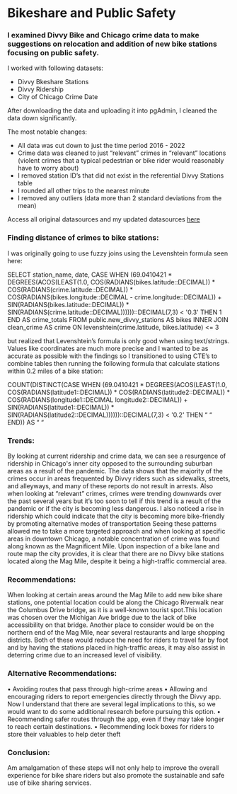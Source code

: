 # Bikeshare and Public Safety

### I examined Divvy Bike and Chicago crime data to make suggestions on relocation and addition of new bike stations focusing on public safety.

I worked with following datasets:
* Divvy Bkeshare Stations
* Divvy Ridership
* City of Chicago Crime Date

After downloading the data and uploading it into pgAdmin, I cleaned the data down significantly. 

The most notable changes:
* All data was cut down to just the time period 2016 - 2022
* Crime data was cleaned to just “relevant” crimes in “relevant” locations (violent crimes that a typical pedestrian or bike rider would reasonably have to worry about)
* I removed station ID’s that did not exist in the referential Divvy Stations table
* I rounded all other trips to the nearest minute
* I removed any outliers (data more than 2 standard deviations from the mean)

Access all original datasources and my updated datasources [here](https://drive.google.com/drive/folders/1wU45gss6v1pX1oZ_xKAccQ8hZRW5DsWK?usp=sharing)

### Finding distance of crimes to bike stations:
I was originally going to use fuzzy joins using the Levenshtein formula seen here:

SELECT
	station_name,
	date,
	CASE WHEN (69.0410421
		* DEGREES(ACOS(LEAST(1.0, COS(RADIANS(bikes.latitude::DECIMAL))
		* COS(RADIANS(crime.latitude::DECIMAL))
		* COS(RADIANS(bikes.longitude::DECIMAL - crime.longitude::DECIMAL))
		+ SIN(RADIANS(bikes.latitude::DECIMAL))
		* SIN(RADIANS(crime.latitude::DECIMAL))))))::DECIMAL(7,3) < '0.3' THEN 1 END AS crime_totals
FROM 
	public.new_divvy_stations AS bikes
INNER JOIN 
	clean_crime AS crime
ON 
	levenshtein(crime.latitude, bikes.latitude) <= 3
				
but realized that Levenshtein’s formula is only good when using text/strings. Values like coordinates are much more precise and I wanted to be as accurate as possible with the findings so I transitioned to using CTE’s to combine tables then running the following formula that calculate stations within 0.2 miles of a bike station:
	
COUNT(DISTINCT(CASE WHEN (69.0410421 
		* DEGREES(ACOS(LEAST(1.0, COS(RADIANS(latitude1::DECIMAL))
		* COS(RADIANS(latitude2::DECIMAL))
		* COS(RADIANS(longitude1::DECIMAL longitude2::DECIMAL))
		+ SIN(RADIANS(latitude1::DECIMAL))
		* SIN(RADIANS(latitude2::DECIMAL))))))::DECIMAL(7,3) < '0.2' THEN “ “ END)) AS “ “

### Trends:
By looking at current ridership and crime data, we can see a resurgence of ridership in Chicago's inner city opposed to the surrounding suburban areas as a result of the pandemic. The data shows that the majority of the crimes occur in areas frequented by Divvy riders such as sidewalks, streets, and alleyways, and many of these reports do not result in arrests.
Also when looking at “relevant” crimes, crimes were trending downwards over the past several years but it’s too soon to tell if this trend is a result of the pandemic or if the city is becoming less dangerous. 
I also noticed a rise in ridership which could indicate that the city is becoming more bike-friendly by promoting alternative modes of transportation
Seeing these patterns allowed me to take a more targeted approach and when looking at specific areas in downtown Chicago, a notable concentration of crime was found along known as the Magnificent Mile. Upon inspection of a bike lane and route map the city provides, it is clear that there are no Divvy bike stations located along the Mag Mile, despite it being a high-traffic commercial area.

### Recommendations:
When looking at certain areas around the Mag Mile to add new bike share stations, one potential location could be along the Chicago Riverwalk near the Columbus Drive bridge, as it is a well-known tourist spot.This location was chosen over the Michigan Ave bridge due to the lack of bike accessibility on that bridge. Another place to consider would be on the northern end of the Mag Mile, near several restaurants and large shopping districts. Both of these would reduce the need for riders to travel far by foot and by having the stations placed in high-traffic areas, it may also assist in deterring crime due to an increased level of visibility.

### Alternative Recommendations:
• Avoiding routes that pass through high-crime areas
• Allowing and encouraging riders to report emergencies directly through the Divvy app. Now I understand that there are several legal implications to this, so we would want to do some additional research before pursuing this option.
• Recommending safer routes through the app, even if they may take longer to reach certain destinations.
• Recommending lock boxes for riders to store their valuables to help deter theft

### Conclusion:
Am amalgamation of these steps will not only help to improve the overall experience for bike share riders but also promote the sustainable and safe use of bike sharing services.

